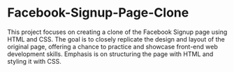 # Facebook-Signup-Page-Clone
This project focuses on creating a clone of the Facebook Signup page using HTML and CSS. The goal is to closely replicate the design and layout of the original page, offering a chance to practice and showcase front-end web development skills. Emphasis is on structuring the page with HTML and styling it with CSS.
